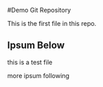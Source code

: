 #Demo Git Repository

This is the first file in this repo.

## Ipsum Below

this is a test file

more ipsum following